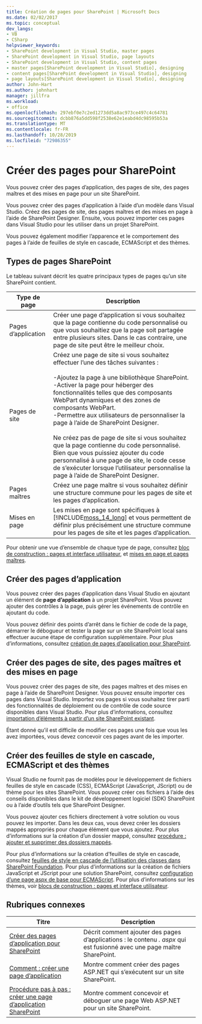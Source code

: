 ```yaml
---
title: Création de pages pour SharePoint | Microsoft Docs
ms.date: 02/02/2017
ms.topic: conceptual
dev_langs:
- VB
- CSharp
helpviewer_keywords:
- SharePoint development in Visual Studio, master pages
- SharePoint development in Visual Studio, page layouts
- SharePoint development in Visual Studio, content pages
- master pages[SharePoint development in Visual Studio], designing
- content pages[SharePoint development in Visual Studio], designing
- page layouts[SharePoint development in Visual Studio], designing
author: John-Hart
ms.author: johnhart
manager: jillfra
ms.workload:
- office
ms.openlocfilehash: 297ebf0e7c2ed1273dd5a8ac973ce497c4c64781
ms.sourcegitcommit: dcbb876a5dd598f2538e62e1eabd4dc98595b53a
ms.translationtype: MT
ms.contentlocale: fr-FR
ms.lasthandoff: 10/28/2019
ms.locfileid: "72986355"
---
```

# <a name="create-pages-for-sharepoint"></a>Créer des pages pour SharePoint
  Vous pouvez créer des pages d’application, des pages de site, des pages maîtres et des mises en page pour un site SharePoint.

 Vous pouvez créer des pages d’application à l’aide d’un modèle dans Visual Studio. Créez des pages de site, des pages maîtres et des mises en page à l’aide de SharePoint Designer. Ensuite, vous pouvez importer ces pages dans Visual Studio pour les utiliser dans un projet SharePoint.

 Vous pouvez également modifier l’apparence et le comportement des pages à l’aide de feuilles de style en cascade, ECMAScript et des thèmes.

## <a name="types-of-sharepoint-pages"></a>Types de pages SharePoint
 Le tableau suivant décrit les quatre principaux types de pages qu’un site SharePoint contient.

|Type de page|Description|
|---------------|-----------------|
|Pages d’application|Créer une page d’application si vous souhaitez que la page contienne du code personnalisé ou que vous souhaitiez que la page soit partagée entre plusieurs sites. Dans le cas contraire, une page de site peut être le meilleur choix.|
|Pages de site|Créez une page de site si vous souhaitez effectuer l’une des tâches suivantes :<br /><br /> -Ajoutez la page à une bibliothèque SharePoint.<br />-Activer la page pour héberger des fonctionnalités telles que des composants WebPart dynamiques et des zones de composants WebPart.<br />-Permettre aux utilisateurs de personnaliser la page à l’aide de SharePoint Designer.<br /><br /> Ne créez pas de page de site si vous souhaitez que la page contienne du code personnalisé. Bien que vous puissiez ajouter du code personnalisé à une page de site, le code cesse de s’exécuter lorsque l’utilisateur personnalise la page à l’aide de SharePoint Designer.|
|Pages maîtres|Créez une page maître si vous souhaitez définir une structure commune pour les pages de site et les pages d’application.|
|Mises en page|Les mises en page sont spécifiques à [!INCLUDE[moss_14_long](../sharepoint/includes/moss-14-long-md.md)] et vous permettent de définir plus précisément une structure commune pour les pages de site et les pages d’application.|

 Pour obtenir une vue d’ensemble de chaque type de page, consultez [bloc de construction : pages et interface utilisateur](/previous-versions/office/developer/sharepoint-2010/ee539040(v=office.14)), et [mises en page et pages maîtres](/previous-versions/office/developer/sharepoint-2010/ms543497(v=office.14)).

## <a name="create-application-pages"></a>Créer des pages d’application
 Vous pouvez créer des pages d’application dans Visual Studio en ajoutant un élément de **page d’application** à un projet SharePoint. Vous pouvez ajouter des contrôles à la page, puis gérer les événements de contrôle en ajoutant du code.

 Vous pouvez définir des points d’arrêt dans le fichier de code de la page, démarrer le débogueur et tester la page sur un site SharePoint local sans effectuer aucune étape de configuration supplémentaire. Pour plus d’informations, consultez [création de pages d’application pour SharePoint](../sharepoint/creating-application-pages-for-sharepoint.md).

## <a name="create-site-pages-master-pages-and-page-layouts"></a>Créer des pages de site, des pages maîtres et des mises en page
 Vous pouvez créer des pages de site, des pages maîtres et des mises en page à l’aide de SharePoint Designer. Vous pouvez ensuite importer ces pages dans Visual Studio. Importez vos pages si vous souhaitez tirer parti des fonctionnalités de déploiement ou de contrôle de code source disponibles dans Visual Studio. Pour plus d’informations, consultez [importation d’éléments à partir d’un site SharePoint existant](../sharepoint/importing-items-from-an-existing-sharepoint-site.md).

 Étant donné qu’il est difficile de modifier ces pages une fois que vous les avez importées, vous devez concevoir ces pages avant de les importer.

## <a name="create-cascading-style-sheets-ecmascript-and-themes"></a>Créer des feuilles de style en cascade, ECMAScript et des thèmes
 Visual Studio ne fournit pas de modèles pour le développement de fichiers feuilles de style en cascade (CSS), ECMAScript (JavaScript, JScript) ou de thème pour les sites SharePoint. Vous pouvez créer ces fichiers à l’aide des conseils disponibles dans le kit de développement logiciel (SDK) SharePoint ou à l’aide d’outils tels que SharePoint Designer.

 Vous pouvez ajouter ces fichiers directement à votre solution ou vous pouvez les importer. Dans les deux cas, vous devez créer les dossiers mappés appropriés pour chaque élément que vous ajoutez. Pour plus d’informations sur la création d’un dossier mappé, consultez [procédure : ajouter et supprimer des dossiers mappés](../sharepoint/how-to-add-and-remove-mapped-folders.md).

 Pour plus d’informations sur la création d’feuilles de style en cascade, consultez [feuilles de style en cascade de l’utilisation des classes dans SharePoint Foundation](/previous-versions/office/developer/sharepoint-2010/ms438349(v=office.14)). Pour plus d’informations sur la création de fichiers JavaScript et JScript pour une solution SharePoint, consultez [configuration d’une page aspx de base pour ECMAScript](/previous-versions/office/developer/sharepoint-2010/ee535709(v=office.14)). Pour plus d’informations sur les thèmes, voir [blocs de construction : pages et interface utilisateur](/previous-versions/office/developer/sharepoint-2010/ee539040(v=office.14)).

## <a name="related-topics"></a>Rubriques connexes

|Titre|Description|
|-----------|-----------------|
|[Créer des pages d’application pour SharePoint](../sharepoint/creating-application-pages-for-sharepoint.md)|Décrit comment ajouter des pages d’applications : le contenu *. aspx* qui est fusionné avec une page maître SharePoint.|
|[Comment : créer une page d’application](../sharepoint/how-to-create-an-application-page.md)|Montre comment créer des pages ASP.NET qui s’exécutent sur un site SharePoint.|
|[Procédure pas à pas : créer une page d’application SharePoint](../sharepoint/walkthrough-creating-a-sharepoint-application-page.md)|Montre comment concevoir et déboguer une page Web ASP.NET pour un site SharePoint.|
